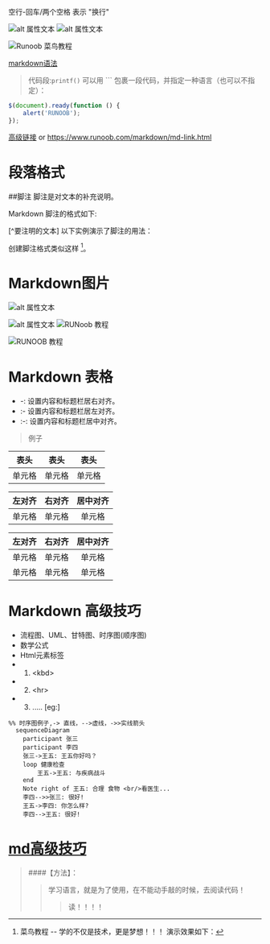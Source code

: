 空行-回车/两个空格  表示
"换行"

![alt 属性文本](图片地址)
![alt 属性文本](图片地址 "可选标题")

![Runoob 菜鸟教程](http://static.runoob.com/images/runoob-logo.png "鼠标悬停内容:RUNOOB")

[markdown语法][mdLink]
> 代码段:`printf()` 
> 可以用 ``` 包裹一段代码，并指定一种语言（也可以不指定）：
```javascript
$(document).ready(function () {
    alert('RUNOOB');
});
```

[高级链接](https://www.runoob.com/markdown/md-link.html) or <https://www.runoob.com/markdown/md-link.html>

[ mdLink ]: https://www.runoob.com/markdown/md-link.html 

# 段落格式
##脚注
脚注是对文本的补充说明。

Markdown 脚注的格式如下:

[^要注明的文本]
以下实例演示了脚注的用法：

创建脚注格式类似这样 [^RUNOOB]。

[^RUNOOB]: 菜鸟教程 -- 学的不仅是技术，更是梦想！！！
演示效果如下：


# Markdown图片
![alt 属性文本](图片地址)

![alt 属性文本](图片地址 "可选标题")
![RUNoob 教程](https://static.runoob.com/images/runoob-logo.png)

![RUNOOB 教程](http://static.runoob.com/images/runoob-logo.png "鼠标悬停内容:菜鸟教程")

# Markdown 表格
* -: 设置内容和标题栏居右对齐。
* :- 设置内容和标题栏居左对齐。
* :-: 设置内容和标题栏居中对齐。

> 例子

| 表头 | 表头 | 表头 |
| --- | --- | ---  |
| 单元格| 单元格|单元格|

| 左对齐 | 右对齐 | 居中对齐 |
| :--- | ---: | :-----: |
| 单元格| 单元格|单元格|

| 左对齐 | 右对齐 | 居中对齐 |
| :---- | ----: | :----: |
| 单元格 | 单元格 | 单元格 |
| 单元格 | 单元格 | 单元格 |

# Markdown 高级技巧
* 流程图、UML、甘特图、时序图(顺序图)
* 数学公式
* Html元素标签
* 1. \<kbd> 
* 2. \<hr>
* 3. .....
[eg:]
```mermaid
%% 时序图例子,-> 直线，-->虚线，->>实线箭头
  sequenceDiagram
    participant 张三
    participant 李四
    张三->王五: 王五你好吗？
    loop 健康检查
        王五->王五: 与疾病战斗
    end
    Note right of 王五: 合理 食物 <br/>看医生...
    李四-->>张三: 很好!
    王五->李四: 你怎么样?
    李四-->王五: 很好!
```

[ __md高级技巧__ ][advance]
=


>
> ####【方法】：
>>学习语言，就是为了使用，在不能动手敲的时候，去阅读代码！
>>>读！！！！



[ advance ]:https://www.runoob.com/markdown/md-advance.html
